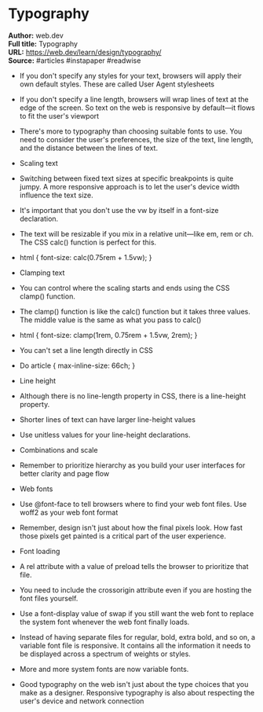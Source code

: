 # Typography

**Author:** web.dev  
**Full title:** Typography  
**URL:** https://web.dev/learn/design/typography/  
**Source:** #articles #instapaper #readwise

- If you don't specify any styles for your text, browsers will apply their own default styles. These are called User Agent stylesheets 
   
- If you don't specify a line length, browsers will wrap lines of text at the edge of the screen. So text on the web is responsive by default—it flows to fit the user's viewport 
   
- There's more to typography than choosing suitable fonts to use. You need to consider the user's preferences, the size of the text, line length, and the distance between the lines of text. 
   
- Scaling text 
   
- Switching between fixed text sizes at specific breakpoints is quite jumpy. A more responsive approach is to let the user's device width influence the text size. 
   
- It's important that you don't use the vw by itself in a font-size declaration. 
   
- The text will be resizable if you mix in a relative unit—like em, rem or ch. The CSS calc() function is perfect for this. 
   
- html {
  font-size: calc(0.75rem + 1.5vw);
  } 
   
- Clamping text 
   
- You can control where the scaling starts and ends using the CSS clamp() function. 
   
- The clamp() function is like the calc() function but it takes three values. The middle value is the same as what you pass to calc() 
   
- html {
  font-size: clamp(1rem, 0.75rem + 1.5vw, 2rem);
  } 
   
- You can't set a line length directly in CSS 
   
- Do
  article {
  max-inline-size: 66ch;
  } 
   
- Line height 
   
- Although there is no line-length property in CSS, there is a line-height property. 
   
- Shorter lines of text can have larger line-height values 
   
- Use unitless values for your line-height declarations. 
   
- Combinations and scale 
   
- Remember to prioritize hierarchy as you build your user interfaces for better clarity and page flow 
   
- Web fonts 
   
- Use @font-face to tell browsers where to find your web font files. Use woff2 as your web font format 
   
- Remember, design isn't just about how the final pixels look. How fast those pixels get painted is a critical part of the user experience. 
   
- Font loading 
   
- A rel attribute with a value of preload tells the browser to prioritize that file. 
   
- You need to include the crossorigin attribute even if you are hosting the font files yourself. 
   
- Use a font-display value of swap if you still want the web font to replace the system font whenever the web font finally loads. 
   
- Instead of having separate files for regular, bold, extra bold, and so on, a variable font file is responsive. It contains all the information it needs to be displayed across a spectrum of weights or styles. 
   
- More and more system fonts are now variable fonts. 
   
- Good typography on the web isn't just about the type choices that you make as a designer. Responsive typography is also about respecting the user's device and network connection 
   
